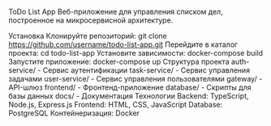 ToDo List App
Веб-приложение для управления списком дел, построенное на микросервисной архитектуре.

Установка
Клонируйте репозиторий: git clone https://github.com/username/todo-list-app.git
Перейдите в каталог проекта: cd todo-list-app
Установите зависимости: docker-compose build
Запустите приложение: docker-compose up
Структура проекта
auth-service/ - Сервис аутентификации
task-service/ - Сервис управления задачами
user-service/ - Сервис управления пользователями
gateway/ - API-шлюз
frontend/ - Фронтенд-приложение
database/ - Скрипты для базы данных
docs/ - Документация
Технологии
Backend: TypeScript, Node.js, Express.js
Frontend: HTML, CSS, JavaScript
Database: PostgreSQL
Контейнеризация: Docker